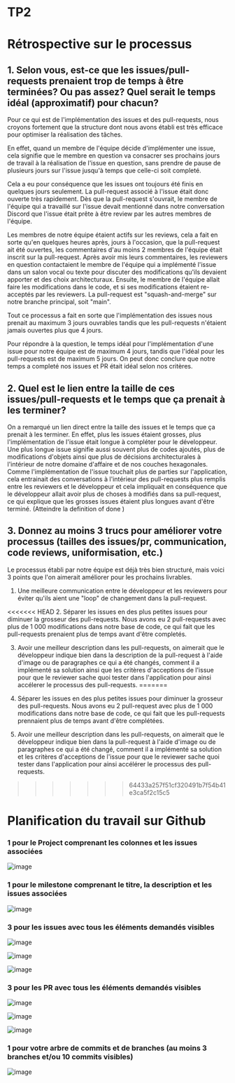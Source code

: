 # TP2

# Rétrospective sur le processus 

## 1. Selon vous, est-ce que les issues/pull-requests prenaient trop de temps à être terminées? Ou pas assez? Quel serait le temps idéal (approximatif) pour chacun?

Pour ce qui est de l'implémentation des issues et des pull-requests, nous croyons fortement que
la structure dont nous avons établi est très efficace pour optimiser la réalisation des tâches.

En effet, quand un membre de l'équipe décide d'implémenter une issue, cela signifie que le membre en question va consacrer ses prochains jours de travail
à la réalisation de l'issue en question, sans prendre de pause de plusieurs jours sur l'issue jusqu'à temps que celle-ci soit completé.

Cela a eu pour conséquence que les issues ont toujours été finis en quelques jours seulement. La pull-request associé à l'issue était donc ouverte très rapidement. 
Dès que la pull-request s'ouvrait, le membre de l'équipe qui a travaillé sur
l'issue devait mentionné dans notre conversation Discord que l'issue était prête à être review par les autres membres de l'équipe.

Les membres de notre équipe étaient actifs sur les reviews, cela a fait en sorte qu'en quelques heures après, jours à l'occasion, que la pull-request 
ait été ouvertes,
les commentaires d'au moins 2 membres de l'équipe était inscrit sur la pull-request. Après avoir mis leurs commentaires, les reviewers en question contactaient
le membre de l'équipe qui a implémenté l'issue
dans un salon vocal ou texte pour discuter des modifications qu'ils devaient apporter et des choix architecturaux. 
Ensuite, le membre de l'équipe  allait faire les modifications dans le code,
et si ses modifications étaient re-acceptés par les reviewers. La pull-request est "squash-and-merge" sur notre branche principal, soit "main".

Tout ce processus a fait en sorte que l'implémentation des issues nous prenait au maximum 3 jours ouvrables tandis que les pull-requests 
n'étaient jamais ouvertes plus que 4 jours. 

Pour répondre à la question, le temps idéal pour l'implémentation d'une issue pour notre équipe est de maximum 4 jours, tandis que l'idéal pour les pull-requests est de maximum 5 jours. On peut donc 
conclure que notre temps a completé nos issues et PR était idéal selon nos critères.


## 2. Quel est le lien entre la taille de ces issues/pull-requests et le temps que ça prenait à les terminer?

On a remarqué un lien direct entre la taille des issues et le temps que ça prenait à les terminer. En effet, plus les issues étaient grosses, 
plus l'implémentation de l'issue
était longue à compléter pour le développeur. Une plus longue issue signifie aussi souvent plus de codes ajoutés, plus de modifications d'objets ainsi que
plus de décisions architecturales à l'intérieur de notre domaine d'affaire et de nos couches hexagonales. Comme l'implémentation de l'issue touchait plus de
parties sur l'application, cela entrainait des conversations à l'intérieur des pull-requests plus remplis entre les reviewers et le développeur et cela impliquait en conséquence
que le développeur allait avoir plus de choses à modifiés dans sa pull-request, ce qui explique que les grosses issues étaient plus longues avant d'être terminé. (Atteindre 
la definition of done )

## 3. Donnez au moins 3 trucs pour améliorer votre processus (tailles des issues/pr, communication, code reviews, uniformisation, etc.)

Le processus établi par notre équipe est déjà très bien structuré, mais voici 3 points que l'on aimerait améliorer pour les prochains livrables.

1. Une meilleure communication entre le développeur et les reviewers pour éviter qu'ils aient une "loop" de changement dans la pull-request.

<<<<<<< HEAD
2. Séparer les issues en des plus petites issues pour diminuer la grosseur des pull-requests. Nous avons eu 2 pull-requests avec plus de 1 000 modifications 
dans notre base de code, ce qui fait que les pull-requests prenaient plus de temps avant d'être completés.

3. Avoir une meilleur description dans les pull-requests, on aimerait que le développeur indique bien dans la description de la pull-request à 
l'aide d'image ou de paragraphes ce qui a été changés, comment il a implémenté sa solution ainsi que les critères d'acceptions de l'issue pour que 
le reviewer sache quoi tester dans l'application pour ainsi accélerer le processus des pull-requests.
=======
2. Séparer les issues en des plus petites issues pour diminuer la grosseur des pull-requests. Nous avons eu 2 pull-request avec plus de 1 000 modifications 
dans notre base de code, ce qui fait que les pull-requests prennaient plus de temps avant d'être complétées.

3. Avoir une meilleur description dans les pull-requests, on aimerait que le développeur indique bien dans la pull-request à l'aide d'image ou de paragraphes
ce qui a été changé, comment il a implémenté sa solution et les critères d'acceptions de l'issue pour que le reviewer sache quoi 
tester dans l'application pour ainsi accélérer le processus des pull-requests.
>>>>>>> 64433a257f51cf320491b7f54b41e3ca5f2c15c5


# Planification du travail sur Github

### 1 pour le Project comprenant les colonnes et les issues associées

![image](https://user-images.githubusercontent.com/47373969/156836921-4e2e1b2d-7940-4b92-a7e9-4d6daf90fb26.png)

### 1 pour le milestone comprenant le titre, la description et les issues associées

![image](https://user-images.githubusercontent.com/47373969/156837361-05725d71-07fc-4e1e-be33-51bdea5fbcac.png)



### 3 pour les issues avec tous les éléments demandés visibles

![image](https://user-images.githubusercontent.com/47373969/156837651-10fac67e-ad1c-442e-b447-0c57e099652b.png)

![image](https://user-images.githubusercontent.com/47373969/156837743-7e25834f-dad3-49a2-9f7f-13dc3074bf54.png)

![image](https://user-images.githubusercontent.com/47373969/156837814-479dce74-6cd6-4523-9a00-18d05df05efd.png)



### 3 pour les PR avec tous les éléments demandés visibles

![image](https://user-images.githubusercontent.com/47373969/156838149-190d6a98-a54d-4fa8-9630-2d29171c43c5.png)

![image](https://user-images.githubusercontent.com/47373969/156839129-5e266490-7d04-4199-96b7-a756dace3417.png)

![image](https://user-images.githubusercontent.com/47373969/156839419-a0efbf75-c01c-443a-bc31-671972549bf7.png)


### 1 pour votre arbre de commits et de branches (au moins 3 branches et/ou 10 commits visibles)

![image](https://user-images.githubusercontent.com/47373969/156841158-b27fcb90-d2a9-4d27-8b18-cedf397055f0.png)

